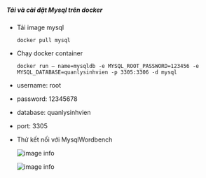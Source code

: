 ##### Tải và cài đặt Mysql trên docker
- Tải image mysql
  ```
  docker pull mysql
  ```

- Chạy docker container
  ```
  docker run — name=mysqldb -e MYSQL_ROOT_PASSWORD=123456 -e MYSQL_DATABASE=quanlysinhvien -p 3305:3306 -d mysql
  ```

- username: root
- password: 12345678
- database: quanlysinhvien
- port: 3305

- Thử kết nối với MysqlWordbench

  ![image info](https://firebasestorage.googleapis.com/v0/b/dev-web-app-551e1.appspot.com/o/img%2Fdbms-lab03%2Fmysql1.png?alt=media&token=ae872b7e-c67d-43e8-94ae-4e92e5d2e826)

  ![image info](https://firebasestorage.googleapis.com/v0/b/dev-web-app-551e1.appspot.com/o/img%2Fdbms-lab03%2Fmysql.png?alt=media&token=e5a4801f-eecb-4a7e-a73f-2acbe309717d)